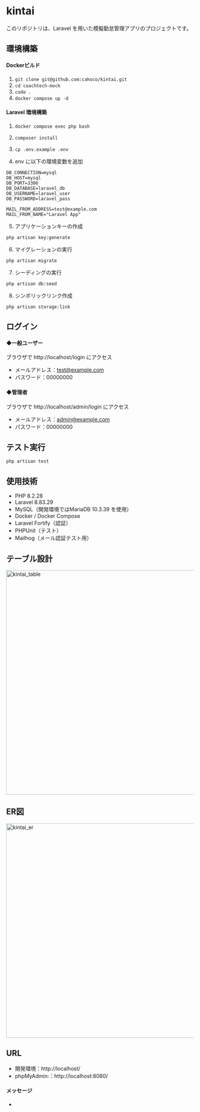 # kintai

このリポジトリは、Laravel を用いた模擬勤怠管理アプリのプロジェクトです。

## 環境構築

#### Dockerビルド

1. ```git clone git@github.com:cahoco/kintai.git```
2. ```cd coachtech-mock```
3. ```code .```
4. ```docker compose up -d```

#### Laravel 環境構築

1. ```docker compose exec php bash```

2. ```composer install```

3. ```cp .env.example .env```

4. env に以下の環境変数を追加

```
DB_CONNECTION=mysql
DB_HOST=mysql
DB_PORT=3306
DB_DATABASE=laravel_db
DB_USERNAME=laravel_user
DB_PASSWORD=laravel_pass
```
```
MAIL_FROM_ADDRESS=test@example.com
MAIL_FROM_NAME="Laravel App"
```

5. アプリケーションキーの作成

```
php artisan key:generate
```

6. マイグレーションの実行

```
php artisan migrate
```

7. シーディングの実行

```
php artisan db:seed
```

8. シンボリックリンク作成

```
php artisan storage:link
```

## ログイン

#### ◆一般ユーザー
ブラウザで http://localhost/login にアクセス
- メールアドレス：test@example.com
- パスワード：00000000

#### ◆管理者
ブラウザで http://localhost/admin/login にアクセス
- メールアドレス：admin@example.com
- パスワード：00000000


## テスト実行

```
php artisan test
```

## 使用技術

- PHP 8.2.28
- Laravel 8.83.29
- MySQL（開発環境ではMariaDB 10.3.39 を使用） 
- Docker / Docker Compose
- Laravel Fortify（認証）
- PHPUnit（テスト）
- Mailhog（メール認証テスト用）

## テーブル設計
<img width="602" alt="kintai_table" src="https://github.com/user-attachments/assets/ce773592-eee3-4eb5-8ad1-8f35c0fd1a12" />

## ER図
<img width="575" alt="kintai_er" src="https://github.com/user-attachments/assets/c6b58f88-3e9a-4e8b-9f8b-c0ae8d0b6002" />

## URL

* 開発環境：http://localhost/
* phpMyAdmin:：http://localhost:8080/

#### メッセージ

* 
